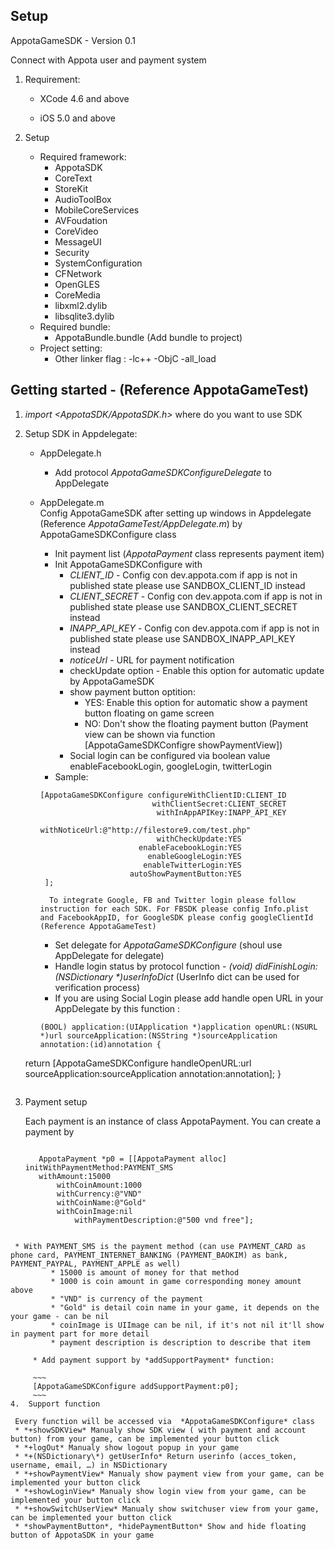 Setup
------------------

AppotaGameSDK - Version 0.1

Connect with Appota user and payment system

1. Requirement:

	*	XCode 4.6 and above

	*	iOS 5.0 and above

2. Setup

	*	Required framework: 
		* AppotaSDK
		* CoreText
		* StoreKit
		* AudioToolBox
		* MobileCoreServices
		* AVFoudation
		* CoreVideo
		* MessageUI
		* Security
		* SystemConfiguration
		* CFNetwork
		* OpenGLES
		* CoreMedia
		* libxml2.dylib
		* libsqlite3.dylib
	* 	Required bundle:
		* AppotaBundle.bundle (Add bundle to project)
	* Project setting:
		* Other linker flag : -lc++ -ObjC -all_load
		
		
Getting started - (Reference AppotaGameTest)
----------------
1. 	*import <AppotaSDK/AppotaSDK.h>* where do you want to use SDK
2.	Setup SDK in Appdelegate:
	* AppDelegate.h
	
		* Add protocol *AppotaGameSDKConfigureDelegate* to AppDelegate
	* AppDelegate.m			
	Config AppotaGameSDK after setting up windows in Appdelegate (Reference *AppotaGameTest/AppDelegate.m*) by AppotaGameSDKConfigure class
		* Init payment list (*AppotaPayment* class represents payment item)
		* Init AppotaGameSDKConfigure with 
			* *CLIENT_ID* - Config con dev.appota.com if app is not in published state please use SANDBOX_CLIENT_ID instead
			* *CLIENT_SECRET* - Config con dev.appota.com if app is not in published state please use SANDBOX_CLIENT_SECRET instead
			* *INAPP_API_KEY* - Config con dev.appota.com if app is not in published state please use SANDBOX_INAPP_API_KEY instead
			* *noticeUrl* - URL for payment notification
			* checkUpdate option - Enable this option for automatic update by AppotaGameSDK
			* show payment button optition:
				- YES: Enable this option for automatic show a payment button floating on game screen
				- NO: Don't show the floating payment button (Payment view can be shown via function [AppotaGameSDKConfigre showPaymentView])
			* Social login can be configured via boolean value enableFacebookLogin, googleLogin, twitterLogin
		* Sample:
		
		~~~~
	    [AppotaGameSDKConfigure configureWithClientID:CLIENT_ID
                                 withClientSecret:CLIENT_SECRET
                                  withInAppAPIKey:INAPP_API_KEY
                         withNoticeUrl:@"http://filestore9.com/test.php"
                                  withCheckUpdate:YES
                              enableFacebookLogin:YES
                                enableGoogleLogin:YES
                               enableTwitterLogin:YES
                            autoShowPaymentButton:YES
	     ];
		
		~~~~
			To integrate Google, FB and Twitter login please follow instruction for each SDK. For FBSDK please config Info.plist and FacebookAppID, for GoogleSDK please config googleClientId (Reference AppotaGameTest)
		* Set delegate for *AppotaGameSDKConfigure* (shoul use AppDelegate for delegate)
		* Handle login status by protocol function *- (void) didFinishLogin:(NSDictionary \*)userInfoDict* (UserInfo dict can be used for verification process)
		* If you are using Social Login please add handle open URL in your AppDelegate by this function :
		
		~~~		
		(BOOL) application:(UIApplication *)application openURL:(NSURL *)url sourceApplication:(NSString *)sourceApplication annotation:(id)annotation {
    return [AppotaGameSDKConfigure handleOpenURL:url sourceApplication:sourceApplication annotation:annotation];
}
	~~~

3. 	Payment setup

	Each payment is an instance of class AppotaPayment. You can create a payment by
	
	~~~
	
	   AppotaPayment *p0 = [[AppotaPayment alloc]     initWithPaymentMethod:PAYMENT_SMS    
	   withAmount:15000 
	       withCoinAmount:1000 
	       withCurrency:@"VND" 
	       withCoinName:@"Gold" 
	       withCoinImage:nil    
    	       withPaymentDescription:@"500 vnd free"];    	
   ~~~       
    	       	       
	* With PAYMENT_SMS is the payment method (can use PAYMENT_CARD as phone card, PAYMENT_INTERNET_BANKING (PAYMENT_BAOKIM) as bank, PAYMENT_PAYPAL, PAYMENT_APPLE as well)		
			* 15000 is amount of money for that method
			* 1000 is coin amount in game corresponding money amount above
			* "VND" is currency of the payment
			* "Gold" is detail coin name in your game, it depends on the your game - can be nil
			* coinImage is UIImage can be nil, if it's not nil it'll show in payment part for more detail
			* payment description is description to describe that item
	
		* Add payment support by *addSupportPayment* function:
		
		~~~
	    [AppotaGameSDKConfigure addSupportPayment:p0];		
		~~~
4. 	Support function

	Every function will be accessed via  *AppotaGameSDKConfigure* class
	* *+showSDKView* Manualy show SDK view ( with payment and account button) from your game, can be implemented your button click
	* *+logOut* Manualy show logout popup in your game
	* *+(NSDictionary\*) getUserInfo* Return userinfo (acces_token, username, email, …) in NSDictionary
	* *+showPaymentView* Manualy show payment view from your game, can be implemented your button click
	* *+showLoginView* Manualy show login view from your game, can be implemented your button click
	* *+showSwitchUserView* Manualy show switchuser view from your game, can be implemented your button click	
	* *showPaymentButton*, *hidePaymentButton* Show and hide floating button of AppotaSDK in your game
